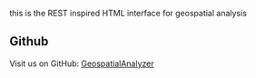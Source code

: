 this is the REST inspired HTML interface for geospatial analysis

## Github
Visit us on GitHub: [GeospatialAnalyzer](https://github.com/geobakery)